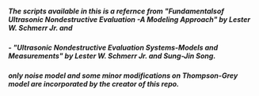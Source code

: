 ##### The scripts available in this is a refernce from "Fundamentalsof Ultrasonic Nondestructive Evaluation -A Modeling Approach" by Lester W. Schmerr Jr. and
##### -  "Ultrasonic Nondestructive Evaluation Systems-Models and Measurements" by Lester W. Schmerr Jr. and Sung-Jin Song. 
##### only noise model and some minor modifications on Thompson-Grey model are incorporated by the creator of this repo.

